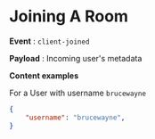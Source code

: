 # Joining A Room

**Event** : `client-joined`

**Payload** : Incoming user's metadata

**Content examples**

For a User with username `brucewayne`

```json
{
    "username": "brucewayne",
}
```
